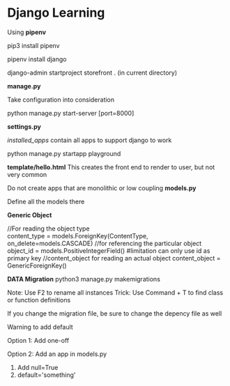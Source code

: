 # Django Learning

Using **pipenv** 

pip3 install pipenv 

pipenv install django

django-admin startproject storefront .  (in current directory)

**manage.py**

Take configuration into consideration

python manage.py start-server [port=8000]


**settings.py**

*installed_apps* contain all apps to support django to work

python manage.py startapp playground



**template/hello.html**
This creates the front end to render to user, but not very common


Do not create apps that are monolithic or low coupling
**models.py**

Define all the models there



**Generic Object**

//For reading the object type  
content_type  = models.ForeignKey(ContentType, on_delete=models.CASCADE) 
//for referencing the particular object
object_id = models.PositiveIntegerField() #limitation can only use id as primary key
//content_object for reading an actual object
content_object = GenericForeignKey()



**DATA Migration**
python3 manage.py makemigrations

Note: Use F2 to rename all instances
Trick: Use Command + T to find class or function definitions

If you change the migration file, be sure to change the depency file as well

Warning to add default

Option 1: Add one-off

Option 2: Add an app in models.py
1. Add null=True
2. default='something'
   
    






